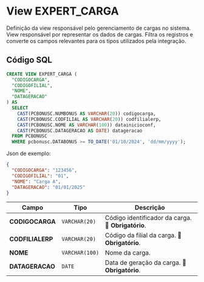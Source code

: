 # View EXPERT_CARGA

Definição da view responsável pelo gerenciamento de cargas no sistema.  
View responsável por representar os dados de cargas.  Filtra os registros e converte os campos relevantes para os tipos utilizados pela integração.

## Código SQL

```sql
CREATE VIEW EXPERT_CARGA (
  "CODIGOCARGA",
  "CODIGOFILIAL",
  "NOME",
  "DATAGERACAO"
) AS 
  SELECT 
    CAST(PCBONUSC.NUMBONUS AS VARCHAR(20)) codigocarga,
    CAST(PCBONUSC.CODFILIAL AS VARCHAR(20)) codfilialerp,
    CAST(PCBONUSC.NOME AS VARCHAR(100)) datainicioconf,
    CAST(PCBONUSC.DATAGERACAO AS DATE) datageracao
  FROM PCBONUSC  
  WHERE pcbonusc.DATABONUS >= TO_DATE('01/10/2024', 'dd/mm/yyyy');
```

Json de exemplo:

```json
{
  "CODIGOCARGA": "123456",
  "CODIGOFILIAL": "01",
  "NOME": "Carga A",
  "DATAGERACAO": "01/01/2025"
}
```



| Campo                 | Tipo          | Descrição                                                                                   |
| --------------------- | ------------- | ------------------------------------------------------------------------------------------- |
| **CODIGOCARGA**       | `VARCHAR(20)` | Código identificador da carga. 🔴 **Obrigatório**.         |
| **CODFILIALERP**      | `VARCHAR(20)` | Código da filial da carga. 🔴 **Obrigatório**.            |
| **NOME**    | `VARCHAR(100)`   | Nome da carga.
| **DATAGERACAO**       | `DATE`   | Data de geração da carga. 🔴 **Obrigatório**.                    |

